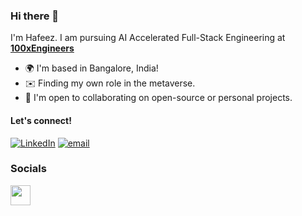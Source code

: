### Hi there 👋

I'm Hafeez.
I am pursuing AI Accelerated Full-Stack Engineering at [**100xEngineers**](https://100xengineers.com/)

* 🌍  I'm based in Bangalore, India!
* ✉️  Finding my own role in the metaverse.
* 🤝  I'm open to collaborating on open-source or personal projects.
  
 #### Let's connect!
[<img alt="LinkedIn" src="https://img.shields.io/badge/LinkedIn-%230E76A8.svg?&style=for-the-badge&logo=LinkedIn&logoColor=white" />](https://linkedin.com/in/hafeezhmha)
[<img alt="email" src="https://img.shields.io/badge/Gmail-D14836?style=for-the-badge&logo=gmail&logoColor=white"/>](mailto:hafeezhmha629@gmail.com)

### Socials

<p align="left"> <a href="http://www.instagram.com/hafeezhmha" target="_blank" rel="noreferrer"><img src="https://raw.githubusercontent.com/danielcranney/readme-generator/main/public/icons/socials/instagram.svg" width="32" height="32" /></a></p>
